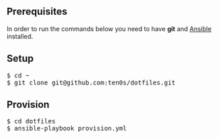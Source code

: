 ## Prerequisites

In order to run the commands below you need to have **git** and [Ansible](http://www.ansible.com) installed.

## Setup

<pre>
$ cd ~
$ git clone git@github.com:ten0s/dotfiles.git
</pre>

## Provision

<pre>
$ cd dotfiles
$ ansible-playbook provision.yml
</pre>
